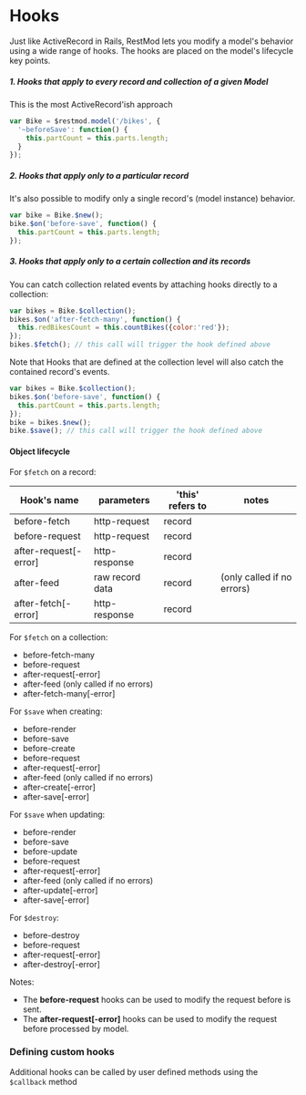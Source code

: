 # Hooks

Just like ActiveRecord in Rails, RestMod lets you modify a model's behavior using a wide range of hooks. The hooks are placed on the model's lifecycle key points.

##### 1. Hooks that apply to every record and collection of a given Model
This is the most ActiveRecord'ish approach
```javascript
var Bike = $restmod.model('/bikes', {
  '~beforeSave': function() {
    this.partCount = this.parts.length;
  }
});
```
##### 2. Hooks that apply only to a particular record

It's also possible to modify only a single record's (model instance) behavior.

```javascript
var bike = Bike.$new();
bike.$on('before-save', function() {
  this.partCount = this.parts.length;
});
```

##### 3. Hooks that apply only to a certain collection and its records

You can catch collection related events by attaching hooks directly to a collection:

```javascript
var bikes = Bike.$collection();
bikes.$on('after-fetch-many', function() {
  this.redBikesCount = this.countBikes({color:'red'});
});
bikes.$fetch(); // this call will trigger the hook defined above
```

Note that Hooks that are defined at the collection level will also catch the contained record's events.

```javascript
var bikes = Bike.$collection();
bikes.$on('before-save', function() {
  this.partCount = this.parts.length;
});
bike = bikes.$new();
bike.$save(); // this call will trigger the hook defined above
```


#### Object lifecycle

For `$fetch` on a record:

| Hook's name           | parameters      | 'this' refers to | notes
| --------------------- | --------------- | ---------------- | ---
| before-fetch          | http-request    | record           |
| before-request        | http-request    | record           |
| after-request[-error] | http-response   | record          |
| after-feed            | raw record data | record | (only called if no errors)
| after-fetch[-error] |   http-response | record |


For `$fetch` on a collection:

* before-fetch-many
* before-request
* after-request[-error]
* after-feed (only called if no errors)
* after-fetch-many[-error]

For `$save` when creating:

* before-render
* before-save
* before-create
* before-request
* after-request[-error]
* after-feed (only called if no errors)
* after-create[-error]
* after-save[-error]

For `$save` when updating:

* before-render
* before-save
* before-update
* before-request
* after-request[-error]
* after-feed (only called if no errors)
* after-update[-error]
* after-save[-error]

For `$destroy`:

* before-destroy
* before-request
* after-request[-error]
* after-destroy[-error]



Notes:
* The **before-request** hooks can be used to modify the request before is sent.
* The **after-request[-error]** hooks can be used to modify the request before processed by model.


### Defining custom hooks
Additional hooks can be called by user defined methods using the `$callback` method
